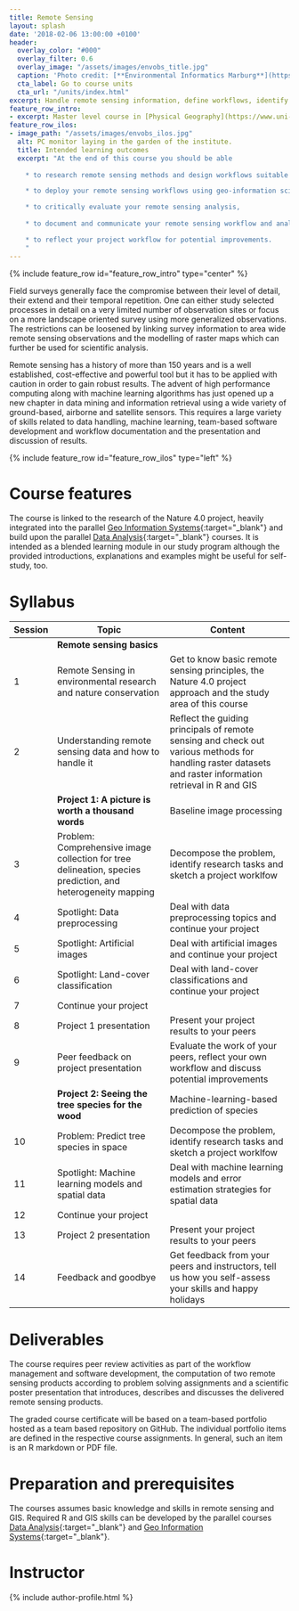 ```yaml
---
title: Remote Sensing
layout: splash
date: '2018-02-06 13:00:00 +0100'
header:
  overlay_color: "#000"
  overlay_filter: 0.6
  overlay_image: "/assets/images/envobs_title.jpg"
  caption: 'Photo credit: [**Environmental Informatics Marburg**](https://www.flickr.com/environmentalinformatics-marburg/)'
  cta_label: Go to course units
  cta_url: "/units/index.html"
excerpt: Handle remote sensing information, define workflows, identify objects, and predict land cover in space.
feature_row_intro:
- excerpt: Master level course in [Physical Geography](https://www.uni-marburg.de/fb19/studium/studiengaenge/msc-phygeo) at Marburg University
feature_row_ilos:
- image_path: "/assets/images/envobs_ilos.jpg"
  alt: PC monitor laying in the garden of the institute.
  title: Intended learning outcomes
  excerpt: "At the end of this course you should be able
  
    * to research remote sensing methods and design workflows suitable to solve common remote sensing problems,

	* to deploy your remote sensing workflows using geo-information science tools, R scripts and collaborative code management platforms for task management and issue tracking, 

	* to critically evaluate your remote sensing analysis,
	
	* to document and communicate your remote sensing workflow and analysis results,

	* to reflect your project workflow for potential improvements.
	"
---
```


{% include feature_row id="feature_row_intro" type="center" %}

Field surveys generally face the compromise between their level of detail, their extend and their temporal repetition. One can either study selected processes in detail on a very limited number of observation sites or focus on a more landscape oriented survey using more generalized observations. The restrictions can be loosened by linking survey information to area wide remote sensing observations and the modelling of raster maps which can further be used for scientific analysis. 

Remote sensing has a history of more than 150 years and is a well established, cost-effective and powerful tool but it has to be applied with caution in order to gain robust results. The advent of high performance computing along with machine learning algorithms has just opened up a new chapter in data mining and information retrieval using a wide variety of ground-based, airborne and satellite sensors. This requires a large variety of skills related to data handling, machine learning, team-based software development and workflow documentation and the presentation and discussion of results.

{% include feature_row id="feature_row_ilos" type="left" %}


# Course features

The course is linked to the research of the Nature 4.0 project, heavily integrated into the parallel [Geo Information Systems](https://oer.uni-marburg.de/ilias.php?ref_id=327&cmdClass=ilrepositorygui&cmdNode=r5&baseClass=ilrepositorygui){:target="_blank"} and build upon the parallel [Data Analysis](https://oer.uni-marburg.de/ilias.php?ref_id=326&cmdClass=ilrepositorygui&cmdNode=r5&baseClass=ilrepositorygui){:target="_blank"} courses. It is intended as a blended learning module in our study program although the provided introductions, explanations and examples might be useful for self-study, too.



# Syllabus

| Session | Topic | Content |
|-------|--------|---------|
|| **Remote sensing basics** ||
| 1 | Remote Sensing in environmental research and nature conservation | Get to know basic remote sensing principles, the Nature 4.0 project approach and the study area of this course |
| 2 | Understanding remote sensing data and how to handle it | Reflect the guiding principals of remote sensing and check out various methods for handling raster datasets and raster information retrieval in R and GIS |
|| **Project 1: A picture is worth a thousand words** | Baseline image processing |
| 3 | Problem: Comprehensive image collection for tree delineation, species prediction, and heterogeneity mapping | Decompose the problem, identify research tasks and sketch a project worklfow |
| 4 | Spotlight: Data preprocessing | Deal with data preprocessing topics and continue your project | 
| 5 | Spotlight: Artificial images | Deal with artificial images and continue your project | 
| 6 | Spotlight: Land-cover classification | Deal with land-cover classifications and continue your project | 
| 7 | Continue your project ||
| 8 | Project 1 presentation | Present your project results to your peers |
| 9 | Peer feedback on project presentation | Evaluate the work of your peers, reflect your own workflow and discuss potential improvements |
|| **Project 2: Seeing the tree species for the wood** | Machine-learning-based prediction of species |
| 10 | Problem: Predict tree species in space | Decompose the problem, identify research tasks and sketch a project worklfow |
| 11 | Spotlight: Machine learning models and spatial data | Deal with machine learning models and error estimation strategies for spatial data |
| 12 | Continue your project ||
| 13 | Project 2 presentation | Present your project results to your peers |
| 14 | Feedback and goodbye | Get feedback from your peers and instructors, tell us how you self-assess your skills and happy holidays |


# Deliverables

The course requires peer review activities as part of the workflow management and software development, the computation of two remote sensing products according to problem solving assignments and a scientific poster presentation that introduces, describes and discusses the delivered remote sensing products.

The graded course certificate will be based on a team-based portfolio hosted as a team based repository on GitHub. The individual portfolio items are defined in the respective course assignments. In general, such an item is an R markdown or PDF file.




# Preparation and prerequisites

The courses assumes basic knowledge and skills in remote sensing and GIS. Required R and GIS skills can be developed by the parallel courses [Data Analysis](https://oer.uni-marburg.de/ilias.php?ref_id=326&cmdClass=ilrepositorygui&cmdNode=r5&baseClass=ilrepositorygui){:target="_blank"} and [Geo Information Systems](https://oer.uni-marburg.de/ilias.php?ref_id=327&cmdClass=ilrepositorygui&cmdNode=r5&baseClass=ilrepositorygui){:target="_blank"}.



# Instructor
{% include author-profile.html %}